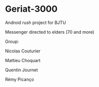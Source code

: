 # Geriat-3000

Android rush project for BJTU

Messenger directed to elders (70 and more)

Group:

Nicolas Couturier

Mattieu Choquart

Quentin Journet

Rémy Picanço

